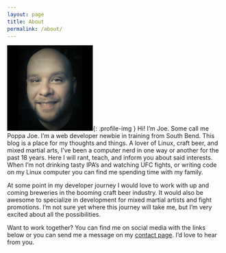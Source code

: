 ```yaml
---
layout: page
title: About
permalink: /about/
---
```


![Joe Laskowski](/assets/joe-laskowski.png){: .profile-img } Hi! I’m Joe. Some call me Poppa Joe. I’m a web developer newbie in training from South Bend. This blog is a place for my thoughts and things. A lover of Linux, craft beer, and mixed martial arts, I’ve been a computer nerd in one way or another for the past 18 years. Here I will rant, teach, and inform you about said interests. When I’m not drinking tasty IPA’s and watching UFC fights, or writing code on my Linux computer you can find me spending time with my family.

At some point in my developer journey I would love to work with up and coming breweries in the booming craft beer industry. It would also be awesome to specialize in development for mixed martial artists and fight promotions. I’m not sure yet where this journey will take me, but I’m very excited about all the possibilities.

Want to work together? You can find me on social media with the links below or you can send me a message on my [contact page](/contact). I’d love to hear from you. 

